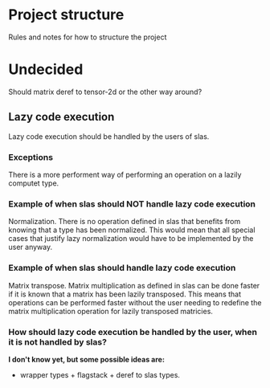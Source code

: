 # Project structure
Rules and notes for how to structure the project

# Undecided
Should matrix deref to tensor-2d or the other way around?

## Lazy code execution

Lazy code execution should be handled by the users of slas.

### Exceptions

There is a more performent way of performing an operation on a lazily computet type.

### Example of when slas should NOT handle lazy code execution
Normalization. There is no operation defined in slas that benefits from knowing that a type has been normalized.
This would mean that all special cases that justify lazy normalization would have to be implemented by the user anyway.

### Example of when slas should handle lazy code execution
Matrix transpose.
Matrix multiplication as defined in slas can be done faster if it is known that a matrix has been lazily transposed.
This means that operations can be performed faster without the user needing to redefine the matrix multiplication operation for lazily transposed matricies.

### How should lazy code execution be handled by the user, when it is not handled by slas?
**I don't know yet, but some possible ideas are:**
 - wrapper types + flagstack + deref to slas types.

